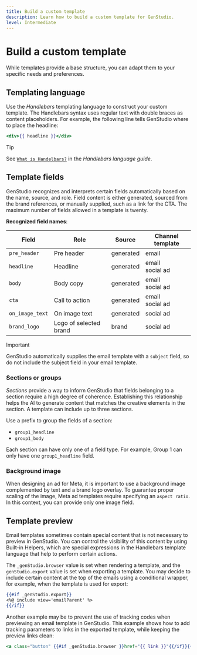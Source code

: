 ```yaml
---
title: Build a custom template
description: Learn how to build a custom template for GenStudio.
level: Intermediate
---
```


# Build a custom template

While templates provide a base structure, you can adapt them to your specific needs and preferences.

## Templating language

Use the _Handlebars_ templating language to construct your custom template. The Handlebars syntax uses regular text with double braces as content placeholders. For example, the following line tells GenStudio where to place the headline:

```handlebars
<div>{{ headline }}</div>
```

>[!TIP]
>
>See [`What is Handelbars?`](https://handlebarsjs.com/guide/#what-is-handlebars) in the _Handlebars language guide_.

## Template fields

GenStudio recognizes and interprets certain fields automatically based on the name, source, and role. Field content is either generated, sourced from the brand references, or manually supplied, such as a link for the CTA. The maximum number of fields allowed in a template is twenty.

**Recognized field names**:

| Field          | Role                   | Source     | Channel template     |
| -------------- | ---------------------- | ---------- | -------------------- |
| `pre_header`   | Pre header             | generated  | email       |
| `headline`     | Headline               | generated  | email<br>social ad |
| `body`         | Body copy              | generated  | email<br>social ad |
| `cta`          | Call to action         | generated  | email<br>social ad |
| `on_image_text`| On image text          | generated  | social ad |
| `brand_logo`   | Logo of selected brand | brand      | social ad |

>[!IMPORTANT]
>
>GenStudio automatically supplies the email template with a `subject` field, so do not include the subject field in your email template.

### Sections or groups

_Sections_ provide a way to inform GenStudio that fields belonging to a section require a high degree of coherence. Establishing this relationship helps the AI to generate content that matches the creative elements in the section. A template can include up to three sections.

Use a prefix to group the fields of a section:

- `group1_headline`
- `group1_body`

Each section can have only one of a field type. For example, Group 1 can only have one `group1_headline` field.

### Background image

When designing an ad for Meta, it is important to use a background image complemented by text and a brand logo overlay. To guarantee proper scaling of the image, Meta ad templates require specifying an `aspect ratio`. In this context, you can provide only one image field.

## Template preview

Email templates sometimes contain special content that is not necessary to preview in GenStudio. You can control the visibility of this content by using Built-in Helpers, which are special expressions in the Handlebars template language that help to perform certain actions.

The `_genStudio.browser` value is set when rendering a template, and the `genStudio.export` value is set when exporting a template. You may decide to include certain content at the top of the emails using a conditional wrapper, for example, when the template is used for export:

```handlebars
{{#if _genStudio.export}}
<%@ include view='emailParent' %>
{{/if}}
```

Another example may be to prevent the use of tracking codes when previewing an email template in GenStudio. This example shows how to add tracking parameters to links in the exported template, while keeping the preview links clean:

```handlebars
<a class="button" {{#if _genStudio.browser }}href="{{ link }}"{{/if}}{{#if _genStudio.export }}href="{{ link }}?trackingid=<%=getTrackingId()%>&mv=email"{{/if}} target="_blank">{{ cta }}</a>
```
